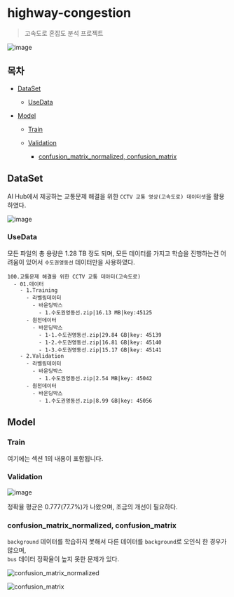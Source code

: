 # highway-congestion

> 고속도로 혼잡도 분석 프로젝트

![image](https://github.com/user-attachments/assets/3e0095f8-ebd8-4aab-93ce-2ef7460131c3)

## 목차
* [DataSet](#DataSet)

  * [UseData](#UseData)

* [Model](#Model)

  * [Train](#Train)

  * [Validation](#Validation)
   
    * [confusion_matrix_normalized, confusion_matrix](#confusion_matrix_normalized,-confusion_matrix)

## DataSet

AI Hub에서 제공하는 교통문제 해결을 위한 `CCTV 교통 영상(고속도로) 데이터셋`을 활용하였다.

![image](https://github.com/user-attachments/assets/43685ff0-e5d3-44af-977a-cace2db4cf53)

### UseData

모든 파일의 총 용량은 1.28 TB 정도 되며, 모든 데이터를 가지고 학습을 진행하는건 어려움이 있어서 `수도권영동선` 데이터만을 사용하였다.

```
100.교통문제 해결을 위한 CCTV 교통 데아터(고속도로)
  - 01.데이터
    - 1.Training
      - 라벨링데이터
        - 바운딩박스
          - 1.수도권영동선.zip|16.13 MB|key:45125
      - 원천데이터
        - 바운딩박스
          - 1-1.수도권영동선.zip|29.84 GB|key: 45139
          - 1-2.수도권영동선.zip|16.81 GB|key: 45140
          - 1-3.수도권영동선.zip|15.17 GB|key: 45141
    - 2.Validation
      - 라벨링데이터
        - 바운딩박스
          - 1.수도권영동선.zip|2.54 MB|key: 45042
      - 원천데이터
        - 바운딩박스
          - 1.수도권영동선.zip|8.99 GB|key: 45056
```

## Model

### Train

여기에는 섹션 1의 내용이 포함됩니다.

### Validation

![image](https://github.com/user-attachments/assets/afb5665f-56e8-49f9-9465-4bfcba07fd4c)

정확율 평균은 0.777(77.7%)가 나왔으며, 조금의 개선이 필요하다.

### confusion_matrix_normalized, confusion_matrix

`background` 데이터를 학습하지 못해서 다른 데이터를 `background`로 오인식 한 경우가 많으며,<br/>
`bus` 데이터 정확율이 높지 못한 문제가 있다.

![confusion_matrix_normalized](https://github.com/user-attachments/assets/caeee858-8a33-4f02-b925-74436cade548)

![confusion_matrix](https://github.com/user-attachments/assets/f322b9c8-c26a-4ea0-90fd-2b382f75410e)

